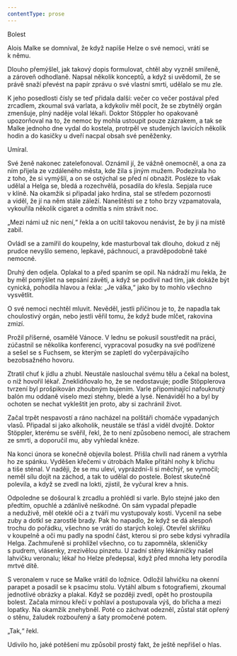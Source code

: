 ```yaml
---
contentType: prose
---
```


<section>

Bolest

Alois Malke se domníval, že když napíše Helze o své nemoci, vrátí se k němu.

Dlouho přemýšlel, jak takový dopis formulovat, chtěl aby vyzněl smířeně, a zároveň odhodlaně. Napsal několik konceptů, a když si uvědomil, že se právě snaží převést na papír zprávu o své vlastní smrti, udělalo se mu zle.

K jeho posedlosti čísly se teď přidala další: večer co večer postával před zrcadlem, zkoumal svá varlata, a kdykoliv měl pocit, že se zbytnělý orgán zmenšuje, plný naděje volal lékaři. Doktor Stöppler ho opakovaně upozorňoval na to, že nemoc by mohla ustoupit pouze zázrakem, a tak se Malke jednoho dne vydal do kostela, protrpěl ve studených lavicích několik hodin a do kasičky u dveří nacpal obsah své peněženky.

Umíral.

Své ženě nakonec zatelefonoval. Oznámil jí, že vážně onemocněl, a ona za ním přijela ze vzdáleného města, kde žila s jiným mužem. Podezírala ho z toho, že si vymýšlí, a on se ostýchal se před ní obnažit. Posléze to však udělal a Helga se, bledá a rozechvělá, posadila do křesla. Sepjala ruce v klíně. Na okamžik si připadal jako hrdina, stal se středem pozornosti a viděl, že jí na něm stále záleží. Naneštěstí se z toho brzy vzpamatovala, vykouřila několik cigaret a odmítla s ním strávit noc.

„Mezi námi už nic není,“ řekla a on ucítil takovou nenávist, že by ji na místě zabil.

Ovládl se a zamířil do koupelny, kde masturboval tak dlouho, dokud z něj prudce nevyšlo semeno, lepkavé, páchnoucí, a pravděpodobně také nemocné.

Druhý den odjela. Oplakal to a před spaním se opil. Na nádraží mu řekla, že by měl pomýšlet na sepsání závěti, a když se podivil nad tím, jak dokáže být cynická, pohodila hlavou a řekla: „Je válka,“ jako by to mohlo všechno vysvětlit.

O své nemoci nechtěl mluvit. Nevěděl, jestli příčinou je to, že napadla tak choulostivý orgán, nebo jestli věřil tomu, že když bude mlčet, rakovina zmizí.

Prožil příšerné, osamělé Vánoce. V lednu se pokusil soustředit na práci, zúčastnil se několika konferencí, vypracoval posudky na své podřízené a sešel se s Fuchsem, se kterým se zapletl do vyčerpávajícího bezobsažného hovoru.

Ztratil chuť k jídlu a zhubl. Neustále naslouchal svému tělu a čekal na bolest, o níž hovořil lékař. Zneklidňovalo ho, že se nedostavuje; podle Stöpplerova tvrzení byl prošpikován zhoubným bujením. Varle připomínající nafouknutý balón mu oddaně viselo mezi stehny, bledé a lysé. Nenáviděl ho a byl by ochoten se nechat vykleštit jen proto, aby si zachránil život.

Začal trpět nespavostí a ráno nacházel na polštáři chomáče vypadaných vlasů. Připadal si jako alkoholik, neustále se třásl a viděl dvojitě. Doktor Stöppler, kterému se svěřil, řekl, že to není způsobeno nemocí, ale strachem ze smrti, a doporučil mu, aby vyhledal kněze.

Na konci února se konečně objevila bolest. Přišla chvíli nad ránem a vytrhla ho ze spánku. Vyděšen křečemi v útrobách Malke přitáhl nohy k břichu a tiše sténal. V naději, že se mu uleví, vyprázdní-li si měchýř, se vymočil; neměl sílu dojít na záchod, a tak to udělal do postele. Bolest skutečně polevila, a když se zvedl na lokti, zjistil, že vyčural krev a hnis.

Odpoledne se došoural k zrcadlu a prohlédl si varle. Bylo stejné jako den předtím, opuchlé a zdánlivě neškodné. On sám vypadal přepadle a neduživě, měl oteklé oči a z tváří mu vystupovaly kosti. Vycenil na sebe zuby a dotkl se zarostlé brady. Pak ho napadlo, že když se dá alespoň trochu do pořádku, všechno se vrátí do starých kolejí. Otevřel skříňku v koupelně a oči mu padly na spodní část, kterou si pro sebe kdysi vyhradila Helga. Zachmuřeně si prohlížel všechno, co tu zapomněla, skleničky s pudrem, vlásenky, zrezivělou pinzetu. U zadní stěny lékárničky našel lahvičku veronalu; lékař ho Helze předepsal, když před mnoha lety porodila mrtvé dítě.

S veronalem v ruce se Malke vrátil do ložnice. Odložil lahvičku na okenní parapet a posadil se k psacímu stolu. Vytáhl album s fotografiemi, zkoumal jednotlivé obrázky a plakal. Když se později zvedl, opět ho prostoupila bolest. Začala mírnou křečí v pohlaví a postupovala výš, do břicha a mezi lopatky. Na okamžik znehybněl. Poté co záchvat odezněl, zůstal stát opřený o stěnu, žaludek rozbouřený a šaty promočené potem.

„Tak,“ řekl.

Udivilo ho, jaké potěšení mu způsobil prostý fakt, že ještě nepřišel o hlas.

</section>
